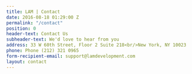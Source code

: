 ```yaml
---
title: LAM | Contact
date: 2016-08-18 01:29:00 Z
permalink: "/contact"
position: 0
header-text: Contact Us
subheader-text: We'd love to hear from you
address: 33 W 60th Street, Floor 2 Suite 218<br/>New York, NY 10023
phone: Phone (212) 321 0965
form-recipient-email: support@lamdevelopment.com
layout: contact
---
```


